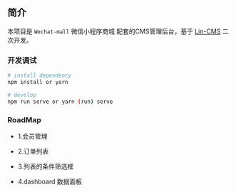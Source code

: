 ## 简介

本项目是 `Wechat-mall` 微信小程序商城 配套的CMS管理后台，基于 [Lin-CMS](https://github.com/TaleLin/lin-cms-vue) 二次开发。

### 开发调试

```sh
# install dependency
npm install or yarn

# develop
npm run serve or yarn (run) serve
```

### RoadMap

- 1.会员管理

- 2.订单列表

- 3.列表的条件筛选框

- 4.dashboard 数据面板